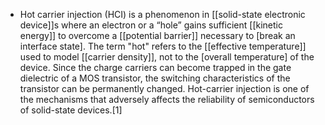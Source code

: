 - Hot carrier injection (HCI) is a phenomenon in [[solid-state electronic device]]s where an electron or a “hole” gains sufficient [[kinetic energy]] to overcome a [[potential barrier]] necessary to [break an interface state]. The term "hot" refers to the [[effective temperature]] used to model [[carrier density]], not to the [overall temperature] of the device. Since the charge carriers can become trapped in the gate dielectric of a MOS transistor, the switching characteristics of the transistor can be permanently changed. Hot-carrier injection is one of the mechanisms that adversely affects the reliability of semiconductors of solid-state devices.[1]
